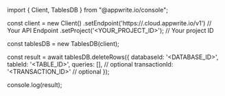 import { Client, TablesDB } from "@appwrite.io/console";

const client = new Client()
    .setEndpoint('https://<REGION>.cloud.appwrite.io/v1') // Your API Endpoint
    .setProject('<YOUR_PROJECT_ID>'); // Your project ID

const tablesDB = new TablesDB(client);

const result = await tablesDB.deleteRows({
    databaseId: '<DATABASE_ID>',
    tableId: '<TABLE_ID>',
    queries: [], // optional
    transactionId: '<TRANSACTION_ID>' // optional
});

console.log(result);
